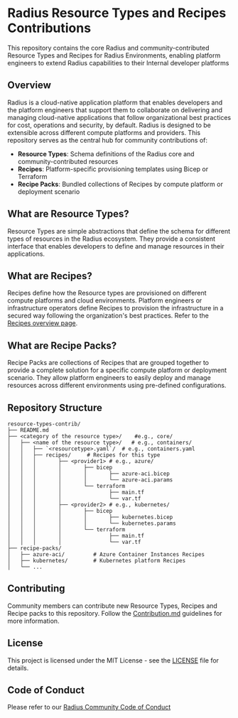 # Radius Resource Types and Recipes Contributions

This repository contains the core Radius and community-contributed Resource Types and Recipes for Radius Environments, enabling platform engineers to extend Radius capabilities to their Internal developer platforms

## Overview

Radius is a cloud-native application platform that enables developers and the platform engineers that support them to collaborate on delivering and managing cloud-native applications that follow organizational best practices for cost, operations and security, by default. Radius is designed to be extensible across different compute platforms and providers. This repository serves as the central hub for community contributions of:

- **Resource Types**: Schema definitions of the Radius core and community-contributed resources
- **Recipes**: Platform-specific provisioning templates using Bicep or Terraform
- **Recipe Packs**: Bundled collections of Recipes by compute platform or deployment scenario

## What are Resource Types?

Resource Types are simple abstractions that define the schema for different types of resources in the Radius ecosystem. They provide a consistent interface that enables developers to define and manage resources in their applications.

## What are Recipes?

Recipes define how the Resource types are provisioned on different compute platforms and cloud environments. Platform engineers or infrastructure operators define Recipes to provision the infrastructure in a secured way following the organization's best practices. Refer to the [Recipes overview page](https://docs.radapp.io/guides/recipes/overview/).

## What are Recipe Packs?

Recipe Packs are collections of Recipes that are grouped together to provide a complete solution for a specific compute platform or deployment scenario. They allow platform engineers to easily deploy and manage resources across different environments using pre-defined configurations.

## Repository Structure

```
resource-types-contrib/
├── README.md
├── <category of the resource type>/    #e.g., core/
│   ├── <name of the resource type>/   # e.g., containers/
│   │   ├── `<resourcetype>.yaml`/  # e.g., containers.yaml  
│   │   ├── recipes/     # Recipes for this type
│   │   │       ├── <provider1> # e.g., azure/
│   │   │       │       ├── bicep
│   │   │       │       │       ├── azure-aci.bicep
│   │   │       │       │       └── azure-aci.params
│   │   │       │       └── terraform
│   │   │       │               ├── main.tf
│   │   │       │               └── var.tf
│   │   │       ├── <provider2> # e.g., kubernetes/
│   │   │       │       ├── bicep
│   │   │       │       │       ├── kubernetes.bicep
│   │   │       │       │       └── kubernetes.params
│   │   │       │       └── terraform
│   │   │       │               ├── main.tf
│   │   │       │               └── var.tf
├── recipe-packs/
│   ├── azure-aci/         # Azure Container Instances Recipes
│   ├── kubernetes/        # Kubernetes platform Recipes
│   └── ...
```

## Contributing

Community members can contribute new Resource Types, Recipes and Recipe packs to this repository. Follow the [Contribution.md](CONTRIBUTING.md) guidelines for more information.

## License

This project is licensed under the MIT License - see the [LICENSE](LICENSE) file for details.

## Code of Conduct

Please refer to our [Radius Community Code of Conduct](https://github.com/radius-project/radius/blob/main/CODE_OF_CONDUCT.md)
